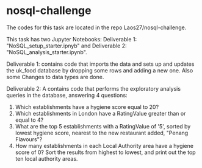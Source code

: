 # nosql-challenge
The codes for this task are located in the repo Laos27/nosql-challenge.

This task has two Jupyter Notebooks: Deliverable 1: "NoSQL_setup_starter.ipnyb" and Deliverable 2: "NoSQL_analysis_starter.ipynb".

Deliverable 1: contains code that imports the data and sets up and updates the uk_food database by dropping some rows and adding a new one. Also some Changes to data types are done.

Deliverable 2: A contains code that performs the exploratory analysis queries in the database, answering 4 questions: 
1. Which establishments have a hygiene score equal to 20?
2. Which establishments in London have a RatingValue greater than or equal to 4?
3. What are the top 5 establishments with a RatingValue of '5', sorted by lowest hygiene score, nearest to the new restaurant added, "Penang Flavours"?
4. How many establishments in each Local Authority area have a hygiene score of 0? Sort the results from highest to lowest, and print out the top ten local authority areas. 

